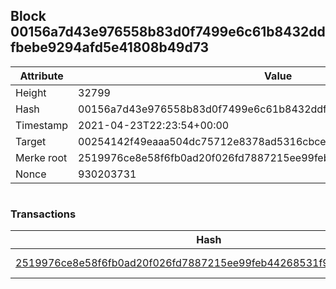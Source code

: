 ## Block 00156a7d43e976558b83d0f7499e6c61b8432ddfbebe9294afd5e41808b49d73

Attribute | Value
--- | ---
Height | 32799
Hash | 00156a7d43e976558b83d0f7499e6c61b8432ddfbebe9294afd5e41808b49d73
Timestamp | 2021-04-23T22:23:54+00:00
Target | 00254142f49eaaa504dc75712e8378ad5316cbcead634704b3734b6271167cc4
Merke root | 2519976ce8e58f6fb0ad20f026fd7887215ee99feb44268531f97b39ac389aaa
Nonce | 930203731

```

```

### Transactions

Hash | Amount
--- | ---
[2519976ce8e58f6fb0ad20f026fd7887215ee99feb44268531f97b39ac389aaa](2519976ce8e58f6fb0ad20f026fd7887215ee99feb44268531f97b39ac389aaa.md) | 10.00000000 SKEPTI 
